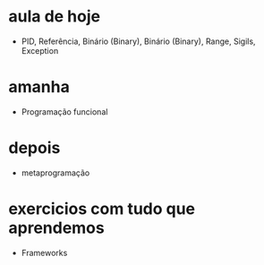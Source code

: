 # aula de hoje
- PID, Referência, Binário (Binary), Binário (Binary), Range, Sigils, Exception
# amanha
- Programação funcional
# depois
- metaprogramação
# exercicios com tudo que aprendemos
- Frameworks
